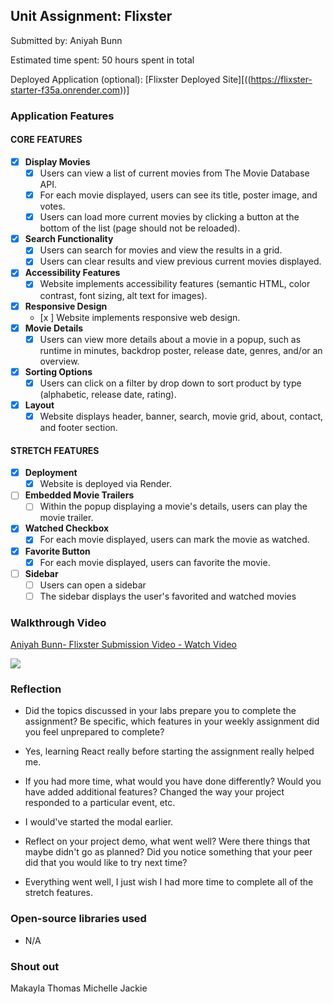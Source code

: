 ## Unit Assignment: Flixster

Submitted by: Aniyah Bunn

Estimated time spent: 50 hours spent in total

Deployed Application (optional): [Flixster Deployed Site][((https://flixster-starter-f35a.onrender.com))]

### Application Features

#### CORE FEATURES


- [x] **Display Movies**
  - [x] Users can view a list of current movies from The Movie Database API.
  - [x] For each movie displayed, users can see its title, poster image, and votes.
  - [x] Users can load more current movies by clicking a button at the bottom of the list (page should not be reloaded).
- [x] **Search Functionality**
  - [x] Users can search for movies and view the results in a grid.
  - [x] Users can clear results and view previous current movies displayed.
- [x] **Accessibility Features**
  - [x] Website implements accessibility features (semantic HTML, color contrast, font sizing, alt text for images).
- [x] **Responsive Design**
  - [x ] Website implements responsive web design.
- [x] **Movie Details**
  - [x] Users can view more details about a movie in a popup, such as runtime in minutes, backdrop poster, release date, genres, and/or an overview.
- [x] **Sorting Options**
  - [x] Users can click on a filter by drop down to sort product by type (alphabetic, release date, rating).
- [x] **Layout**
  - [x] Website displays header, banner, search, movie grid, about, contact, and footer section.

#### STRETCH FEATURES

- [x] **Deployment**
  - [x] Website is deployed via Render.
- [ ] **Embedded Movie Trailers**
  - [ ] Within the popup displaying a movie's details, users can play the movie trailer.
- [x] **Watched Checkbox**
  - [x] For each movie displayed, users can mark the movie as watched.
- [x] **Favorite Button**
  - [x] For each movie displayed, users can favorite the movie.
- [ ] **Sidebar**
  - [ ] Users can open a sidebar
  - [ ] The sidebar displays the user's favorited and watched movies

### Walkthrough Video

<div>
    <a href="https://www.loom.com/share/adb5dedd603545e7b25005d5ee80c13e">
      <p>Aniyah Bunn- Flixster Submission Video - Watch Video</p>
    </a>
    <a href="https://www.loom.com/share/adb5dedd603545e7b25005d5ee80c13e">
      <img style="max-width:300px;" src="https://cdn.loom.com/sessions/thumbnails/adb5dedd603545e7b25005d5ee80c13e-1718415191213-with-play.gif">
    </a>
  </div>

### Reflection

* Did the topics discussed in your labs prepare you to complete the assignment? Be specific, which features in your weekly assignment did you feel unprepared to complete?

- Yes, learning React really before starting the assignment really helped me.

* If you had more time, what would you have done differently? Would you have added additional features? Changed the way your project responded to a particular event, etc.
  
- I would've started the modal earlier.

* Reflect on your project demo, what went well? Were there things that maybe didn't go as planned? Did you notice something that your peer did that you would like to try next time?

- Everything went well, I just wish I had more time to complete all of the stretch features. 

### Open-source libraries used
- N/A
### Shout out

Makayla 
Thomas 
Michelle
Jackie 
